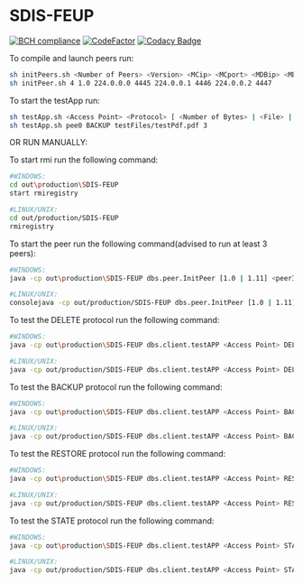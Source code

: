 # SDIS-FEUP
[![BCH compliance](https://bettercodehub.com/edge/badge/jflcarvalho/SDIS-FEUP?branch=project&token=2d8467f22312dd57f5d76ab38592445ef673d7c4)](https://bettercodehub.com/)
[![CodeFactor](https://www.codefactor.io/repository/github/jflcarvalho/sdis-feup/badge)](https://www.codefactor.io/repository/github/jflcarvalho/sdis-feup)
[![Codacy Badge](https://api.codacy.com/project/badge/Grade/241e93849db04ceb80b45a43eb972792)](https://www.codacy.com/app/jflcarvalho/SDIS-FEUP?utm_source=github.com&amp;utm_medium=referral&amp;utm_content=jflcarvalho/SDIS-FEUP&amp;utm_campaign=Badge_Grade)

To compile and launch peers run:
```sh
sh initPeers.sh <Number of Peers> <Version> <MCip> <MCport> <MDBip> <MDBport> <MDRip> <MDRport>
sh initPeer.sh 4 1.0 224.0.0.0 4445 224.0.0.1 4446 224.0.0.2 4447
```
To start the testApp run:
```sh
sh testApp.sh <Access Point> <Protocol> [ <Number of Bytes> | <File> | <File>, <Replication Degree>]
sh testApp.sh pee0 BACKUP testFiles/testPdf.pdf 3
```
OR RUN MANUALLY:

To start rmi run the following command:
```bash
#WINDOWS:
cd out\production\SDIS-FEUP
start rmiregistry

#LINUX/UNIX:
cd out/production/SDIS-FEUP
rmiregistry
```
To start the peer run the following command(advised to run at least 3 peers):
```bash
#WINDOWS:
java -cp out\production\SDIS-FEUP dbs.peer.InitPeer [1.0 | 1.11] <peerID> <accessPoint> 224.0.0.0 4445 224.0.0.1 4446 224.0.0.2 4447

#LINUX/UNIX:
consolejava -cp out/production/SDIS-FEUP dbs.peer.InitPeer [1.0 | 1.11] <peerID> <accessPoint> 224.0.0.0 4445 224.0.0.1 4446 224.0.0.2 4447
```
To test the DELETE protocol run the following command:
```bash
#WINDOWS:
java -cp out\production\SDIS-FEUP dbs.client.testAPP <Access Point> DELETE <File>

#LINUX/UNIX:
java -cp out/production/SDIS-FEUP dbs.client.testAPP <Access Point> DELETE <File>
```
To test the BACKUP protocol run the following command:
```bash
#WINDOWS:
java -cp out\production\SDIS-FEUP dbs.client.testAPP <Access Point> BACKUP <File> <Replication Degree>

#LINUX/UNIX:
java -cp out/production/SDIS-FEUP dbs.client.testAPP <Access Point> BACKUP <File> <Replication Degree>
```
To test the RESTORE protocol run the following command:
```bash
#WINDOWS:
java -cp out\production\SDIS-FEUP dbs.client.testAPP <Access Point> RESTORE <File>

#LINUX/UNIX:
java -cp out/production/SDIS-FEUP dbs.client.testAPP <Access Point> RESTORE <File>
```
To test the STATE protocol run the following command:
```bash
#WINDOWS:
java -cp out\production\SDIS-FEUP dbs.client.testAPP <Access Point> STATE

#LINUX/UNIX:
java -cp out/production/SDIS-FEUP dbs.client.testAPP <Access Point> STATE
```
